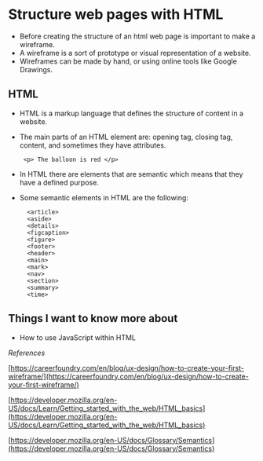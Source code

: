 # Structure web pages with HTML

- Before creating the structure of an html web page is important to make a wireframe.
- A wireframe is a sort of prototype or visual representation of a website.  
- Wireframes can be made by hand, or using online tools like Google Drawings.

## HTML

- HTML is a markup language that defines the structure of content in a website.
- The main parts of an HTML element are: opening tag, closing tag, content, and sometimes they have attributes.

       <p> The balloon is red </p>

- In HTML there are elements that are semantic which means that they have a defined purpose.
- Some semantic elements in HTML are the following:

        <article>
        <aside>
        <details>
        <figcaption>
        <figure>
        <footer>
        <header>
        <main>
        <mark>
        <nav>
        <section>
        <summary>
        <time>

## Things I want to know more about

- How to use JavaScript within HTML


*References*

[https://careerfoundry.com/en/blog/ux-design/how-to-create-your-first-wireframe/](https://careerfoundry.com/en/blog/ux-design/how-to-create-your-first-wireframe/)

[https://developer.mozilla.org/en-US/docs/Learn/Getting_started_with_the_web/HTML_basics](https://developer.mozilla.org/en-US/docs/Learn/Getting_started_with_the_web/HTML_basics)

[https://developer.mozilla.org/en-US/docs/Glossary/Semantics](https://developer.mozilla.org/en-US/docs/Glossary/Semantics)
